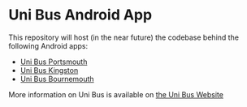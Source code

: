 # Uni Bus Android App

This repository will host (in the near future) the codebase behind the following Android apps:

- [Uni Bus Portsmouth](https://play.google.com/store/apps/details?id=uk.co.ibuildstuff.bustimes.portsmouth&hl=en_GB)
- [Uni Bus Kingston](https://play.google.com/store/apps/details?id=uk.co.ibuildstuff.bustimes.kingston&hl=en_GB)
- [Uni Bus Bournemouth](https://play.google.com/store/apps/details?id=uk.co.ibuildstuff.bustimes.bournemouth&hl=en_GB)

More information on Uni Bus is available on [the Uni Bus Website](https://unibus.co)
